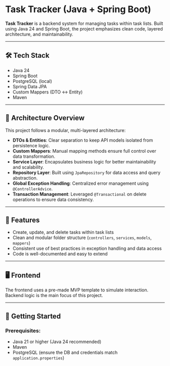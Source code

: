 # Task Tracker (Java + Spring Boot)

**Task Tracker** is a backend system for managing tasks within task lists. Built using Java 24 and Spring Boot, the project emphasizes clean code, layered architecture, and maintainability.

---

## 🛠 Tech Stack

- Java 24  
- Spring Boot  
- PostgreSQL (local)
- Spring Data JPA  
- Custom Mappers (DTO ↔ Entity)  
- Maven

---

## 🧩 Architecture Overview

This project follows a modular, multi-layered architecture:

- **DTOs & Entities**: Clear separation to keep API models isolated from persistence logic.
- **Custom Mappers**: Manual mapping methods ensure full control over data transformation.
- **Service Layer**: Encapsulates business logic for better maintainability and scalability.
- **Repository Layer**: Built using `JpaRepository` for data access and query abstraction.
- **Global Exception Handling**: Centralized error management using `@ControllerAdvice`.
- **Transaction Management**: Leveraged `@Transactional` on delete operations to ensure data consistency.

---

## 🔧 Features

- Create, update, and delete tasks within task lists  
- Clean and modular folder structure (`controllers`, `services`, `models`, `mappers`)  
- Consistent use of best practices in exception handling and data access  
- Code is well-documented and easy to extend

---

## 🖥 Frontend

The frontend uses a pre-made MVP template to simulate interaction. Backend logic is the main focus of this project.

---

## 🚀 Getting Started

### Prerequisites:
- Java 21 or higher (Java 24 recommended)
- Maven
- PostgreSQL (ensure the DB and credentials match `application.properties`)
